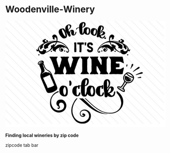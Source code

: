 # Woodenville-Winery

![Winery](Oh-look-its-wine-o-clock-1.jpg)

**Finding local wineries by zip code**

zipcode tab bar
